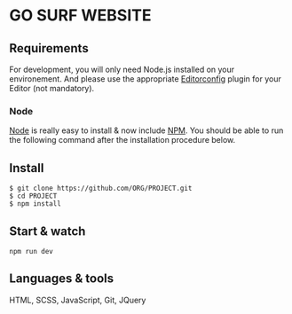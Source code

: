 # GO SURF WEBSITE
## Requirements
For development, you will only need Node.js installed on your environement. And please use the appropriate [Editorconfig](https://editorconfig.org/) plugin for your Editor (not mandatory).
### Node
[Node](https://nodejs.org/) is really easy to install & now include [NPM](https://npmjs.org/). You should be able to run the following command after the installation procedure below.
## Install
```
$ git clone https://github.com/ORG/PROJECT.git
$ cd PROJECT
$ npm install
```
## Start & watch
```
npm run dev

```
## Languages & tools
HTML,
SCSS,
JavaScript,
Git,
JQuery
